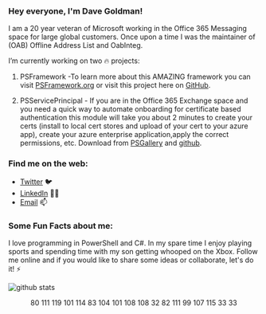 ### Hey everyone, I'm Dave Goldman!

<!--
**dgoldman-msft/dgoldman-msft** is a ✨ _special_ ✨ repository because its `README.md` (this file) appears on your GitHub profile.

Here are some ideas to get you started:

- 🔭 I’m currently working on ...
- 🌱 I’m currently learning ...
- 👯 I’m looking to collaborate on ...
- 🤔 I’m looking for help with ...
- 💬 Ask me about ...
- 📫 How to reach me: ...
- 😄 Pronouns: ...
- ⚡ Fun fact: ...
-->

I am a 20 year veteran of Microsoft working in the Office 365 Messaging space for large global customers. Once upon a time I was the maintainer of (OAB) Offline Address List and OabInteg.

I’m currently working on two :fire: projects:
1. PSFramework -To learn more about this AMAZING framework you can visit [PSFramework.org](http://psframework.org) or visit this project here on [GitHub](https://github.com/PowershellFrameworkCollective/psframework).

2. PSServicePrincipal - If you are in the Office 365 Exchange space and you need a quick way to automate onboarding for certificate based authentication this module will take you about 2 minutes to create your certs (install to local cert stores and upload of your cert to your azure app), create your azure enterprise application,apply the correct permissions, etc. Download from [PSGallery](https://www.powershellgallery.com/packages/PSServicePrincipal/1.0.11) and [github](https://github.com/dgoldman-msft/PSServicePrincipal).

### Find me on the web:

- [Twitter](http://twitter.com/matrixsurfer128) :bird:
- [LinkedIn](https://www.linkedin.com/in/dave-goldman-a728b74/) 👩‍💻
- [Email](mailto:dgoldman@dgoldman.org) 📫


### Some Fun Facts about me:

I love programming in PowerShell and C#. In my spare time I enjoy playing sports and spending time with my son getting whooped on the Xbox. Follow me online and if you would like to share some ideas or collaborate, let's do it! :zap:


![github stats](https://github-readme-stats.vercel.app/api?username=dgoldman-msft&show_icons=true&line_height=30)
<div align="center">80 111 119 101 114 83 104 101 108 108 32 82 111 99 107 115 33 33</div>
